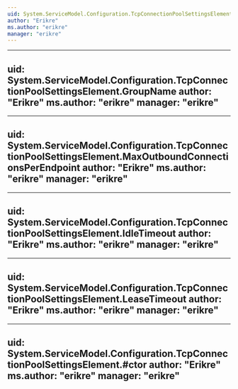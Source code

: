 ```yaml
---
uid: System.ServiceModel.Configuration.TcpConnectionPoolSettingsElement
author: "Erikre"
ms.author: "erikre"
manager: "erikre"
---
```


---
uid: System.ServiceModel.Configuration.TcpConnectionPoolSettingsElement.GroupName
author: "Erikre"
ms.author: "erikre"
manager: "erikre"
---

---
uid: System.ServiceModel.Configuration.TcpConnectionPoolSettingsElement.MaxOutboundConnectionsPerEndpoint
author: "Erikre"
ms.author: "erikre"
manager: "erikre"
---

---
uid: System.ServiceModel.Configuration.TcpConnectionPoolSettingsElement.IdleTimeout
author: "Erikre"
ms.author: "erikre"
manager: "erikre"
---

---
uid: System.ServiceModel.Configuration.TcpConnectionPoolSettingsElement.LeaseTimeout
author: "Erikre"
ms.author: "erikre"
manager: "erikre"
---

---
uid: System.ServiceModel.Configuration.TcpConnectionPoolSettingsElement.#ctor
author: "Erikre"
ms.author: "erikre"
manager: "erikre"
---
